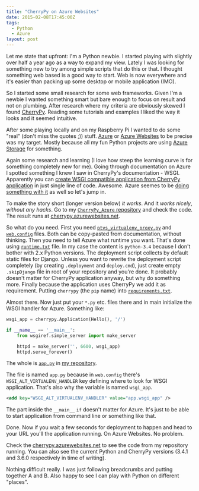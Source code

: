 ```yaml
---
title: "CherryPy on Azure Websites"
date: 2015-02-08T17:45:00Z
tags:
  - Python
  - Azure
layout: post
---
```

Let me state that upfront: I'm a Python newbie. I started playing with slightly over half a year ago as a way to expand my view. Lately I was looking for something new to try among simple scripts that do this or that. I thought something web based is a good way to start. Web is now everywhere and it's easier than packing up some desktop or mobile application (IMO).

So I started some small research for some web frameworks. Given I'm a newbie I wanted something smart but bare enough to focus on result and not on plumbing. After research where my criteria are obviously skewed I found [CherryPy][1]. Reading some tutorials and examples I liked the way it looks and it seemed intuitive.

<!-- excerpt -->

After some playing locally and on my Raspberry Pi I wanted to do some "real" (don't miss the quotes ;)) stuff. [Azure][2] or [Azure Websites][3] to be precise was my target. Mostly because all my fun Python projects are using [Azure Storage][4] for something.

Again some research and learning (I love how steep the learning curve is for something completely new for me). Going through documentation on Azure I spotted something I knew I saw in CherryPy's documentation - WSGI. Apparently you can [create WSGI compatible application from CherryPy application][5] in just single line of code. Awesome. Azure seemes to be [doing something with it][6] as well so let's jump in.

To make the story short (longer version below) _it works_. And it _works nicely_, _without any hacks_. Go to my [`CherryPy_Azure` repository][7] and check the code. The result runs at [cherrypy.azurewebsites.net][8].

So what do you need. First you need [`ptvs_virtualenv_proxy.py`][9] and [`web.config`][10] files. Both can be copy-pasted from documentation, without thinking. Then you need to tell Azure what runtime you want. That's done using [`runtime.txt`][11] file. In my case the content is `python-3.4` because I don't bother with 2.x Python versions. The deployment script collects by default static files for Django. Unless you want to rewrite the deployment script completely (by creating `.deployment` and `deploy.cmd`), just create empty `.skipDjango` file in root of your repository and you're done. It probably doesn't matter for CherryPy application anyway, but why do something more. Finally because the application uses CherryPy we add it as requirement. Putting `cherrypy` (the `pip` name) into [`requirements.txt`][12].

Almost there. Now just put your `*.py` etc. files there and in main initialize the WSGI handler for Azure. Something like:

```python
wsgi_app = cherrypy.Application(Hello(), '/')

if __name__ == '__main__':
	from wsgiref.simple_server import make_server

	httpd = make_server('', 6600, wsgi_app)
	httpd.serve_forever()
``` 

The whole is [`app.py`][13] in [my repository][7].

The file is named `app.py` because in `web.config` there's `WSGI_ALT_VIRTUALENV_HANDLER` key defining where to look for WSGI application. That's also why the variable is named `wsgi_app`.

```xml
<add key="WSGI_ALT_VIRTUALENV_HANDLER" value="app.wsgi_app" />
```

The part inside the `__main__` `if` doesn't matter for Azure. It's just to be able to start application from command line or something like that.

Done. Now if you wait a few seconds for deployment to happen and head to your URL you'll the application running. On Azure Websites. No problem.

Check the [cherrypy.azurewebsites.net][8] to see the code from my repository running. You can also see the current Python and CherryPy versions (3.4.1 and 3.6.0 respectively in time of writing).

Nothing difficult really. I was just following breadcrumbs and putting together A and B. Also happy to see I can play with Python on different "places". 

[1]: http://www.cherrypy.org/
[2]: http://azure.microsoft.com/
[3]: http://azure.microsoft.com/en-us/services/websites/
[4]: http://azure.microsoft.com/en-us/services/storage/
[5]: http://docs.cherrypy.org/en/latest/advanced.html#wsgi-support
[6]: http://azure.microsoft.com/en-us/documentation/articles/web-sites-python-configure/
[7]: https://github.com/cincuranet/CherryPy_Azure
[8]: http://cherrypy.azurewebsites.net/
[9]: https://github.com/cincuranet/CherryPy_Azure/blob/master/ptvs_virtualenv_proxy.py
[10]: https://github.com/cincuranet/CherryPy_Azure/blob/master/web.config
[11]: https://github.com/cincuranet/CherryPy_Azure/blob/master/runtime.txt
[12]: https://github.com/cincuranet/CherryPy_Azure/blob/master/requirements.txt
[13]: https://github.com/cincuranet/CherryPy_Azure/blob/master/app.py